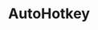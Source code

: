---
title: AutoHotkey
crosslinks:
- incremental_games
- learnjavascript
- 2007scape
- all
- Hue
- PostedToProfiles
---